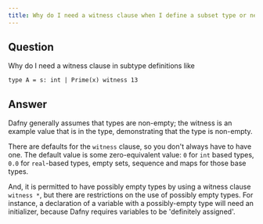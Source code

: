 ```yaml
---
title: Why do I need a witness clause when I define a subset type or newtype?
---
```


## Question

Why do I need a witness clause in subtype definitions like
```
type A = s: int | Prime(x) witness 13
```

## Answer

Dafny generally assumes that types are non-empty; the witness is an example value that is in the type, demonstrating that the type is non-empty.

There are defaults for the `witness` clause, so you don't always have to have one. The default value is some zero-equivalent value: `0` for `int` based types, `0.0` for `real`-based types, 
empty sets, sequence and maps for those base types.

And, it is permitted to have possibly empty types by using a witness clause `witness *`, but there are restrictions on the use of possibly empty types.
For instance, a declaration of a variable with a possibly-empty type will need an initializer, because Dafny requires variables to be 'definitely assigned'.

